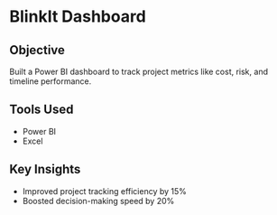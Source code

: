 # BlinkIt Dashboard

## Objective
Built a Power BI dashboard to track project metrics like cost, risk, and timeline performance.

## Tools Used
- Power BI
- Excel

## Key Insights
- Improved project tracking efficiency by 15%
- Boosted decision-making speed by 20%
